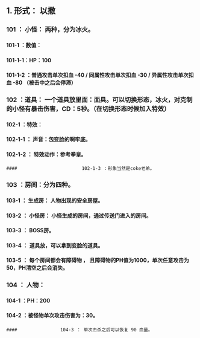 ## 1. 形式： 以撒

### 		101 ： 小怪： 两种，分为冰火。

#### 				101-1 ：数值：

#### 					101-1-1：HP：100

#### 						101-1-2 ：普通攻击单次扣血 -40 / 同属性攻击单次扣血 -30 / 异属性攻击单次扣血 -80 （被击中之后会停滞）

### 		102 ：道具： 一个道具放里面：面具。可以切换形态，冰火，对克制的小怪有暴击伤害，CD：5秒。（在切换形态时候加入特效）

####  				102-1 ：特效：

####  						102-1-1 ： 声音：包变脸的啊牢底。

#### 						102-1-2 ： 特效动作：参考拳皇。

	#### 						102-1-3 ：形象当然是coke老弟。

### 		103 ：房间：分为四种。

#### 				103-1 ： 生成房： 人物出现的安全房屋。

#### 				103-2 ： 小怪房： 小怪生成的房间，通过传送门进入的房间。

#### 				103-3 ： BOSS房。

#### 				103-4 ： 道具放，可以拿到变脸的道具。

#### 				103-5 ： 每个房间都会有障碍物 ， 且障碍物的PH值为1000，单次任意攻击为50，PH清空之后会消失。

### 		104 ： 人物：

#### 				104-1 ：PH：200

#### 				104-2 ：被怪物单次攻击伤害为：30。

	#### 				104-3 ： 单次击杀之后可以恢复 90 血量。



